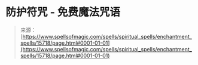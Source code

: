 <!--yml

category: 未分类

date: 2024-06-12 18:55:14

-->

# 防护符咒 - 免费魔法咒语

> 来源：[https://www.spellsofmagic.com/spells/spiritual_spells/enchantment_spells/15718/page.html#0001-01-01](https://www.spellsofmagic.com/spells/spiritual_spells/enchantment_spells/15718/page.html#0001-01-01)
